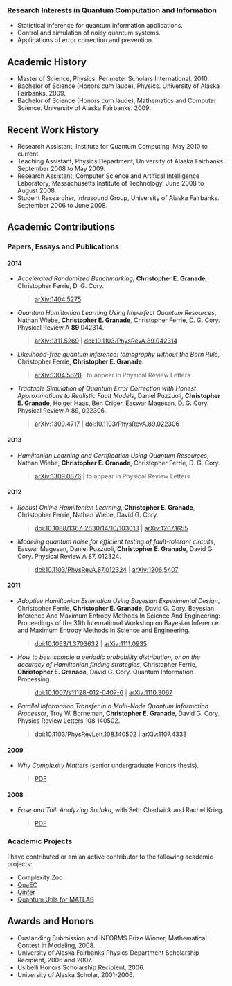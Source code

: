 
### Research Interests in Quantum Computation and Information ###

- Statistical inference for quantum information applications.
- Control and simulation of noisy quantum systems.
- Applications of error correction and prevention.

## Academic History ##
- Master of Science, Physics. Perimeter Scholars International. 2010.
- Bachelor of Science (Honors cum laude), Physics. University of Alaska Fairbanks. 2009.
- Bachelor of Science (Honors cum laude), Mathematics and Computer Science. University of
  Alaska Fairbanks. 2009.
  
## Recent Work History ##
- Research Assistant, Institute for Quantum Computing. May 2010 to current.
- Teaching Assistant, Physics Department, University of Alaska Fairbanks. September 2008 to May 2009.
- Research Assistant, Computer Science and Artifical Intelligence Laboratory, Massachusetts Institute of Technology. June 2008 to August 2008.
- Student Researcher, Infrasound Group, University of Alaska Fairbanks. September 2006 to June 2008.

## Academic Contributions ##
### Papers, Essays and Publications ###

#### 2014 ####

- *Accelerated Randomized Benchmarking*, **Christopher E. Granade**, Christopher Ferrie, D. G. Cory.

    > [arXiv:1404.5275](http://arxiv.org/abs/1404.5275)

- *Quantum Hamiltonian Learning Using Imperfect Quantum Resources*, Nathan Wiebe, **Christopher E. Granade**, Christopher Ferrie, D. G. Cory. Physical Review A **89** 042314.
    > [arXiv:1311.5269](http://arxiv.org/abs/1311.5269) | [doi:10.1103/PhysRevA.89.042314](http://dx.doi.org/10.1103/PhysRevA.89.042314)

- *Likelihood-free quantum inference: tomography without the Born Rule*, Christopher Ferrie, **Christopher E. Granade**.
    > [arXiv:1304.5828](http://arxiv.org/abs/1304.5828) | to appear in Physical Review Letters

- *Tractable Simulation of Quantum Error Correction with Honest Approximations to Realistic Fault Models*, Daniel Puzzuoli, **Christopher E. Granade**, Holger Haas, Ben Criger, Easwar Magesan, D. G. Cory. Physical Review A 89, 022306.
    > [arXiv:1309.4717](http://arxiv.org/abs/1309.4717) | [doi:10.1103/PhysRevA.89.022306](http://dx.doi.org/10.1103/PhysRevA.89.022306)

#### 2013 ####

- *Hamiltonian Learning and Certification Using Quantum Resources*, Nathan Wiebe, **Christopher E. Granade**, Christopher Ferrie, D. G. Cory.
    > [arXiv:1309.0876](http://arxiv.org/abs/1309.0876) | to appear in Physical Review Letters

#### 2012 ####

- *Robust Online Hamiltonian Learning*, **Christopher E. Granade**, Christopher Ferrie, Nathan Wiebe, David G. Cory.
    > [doi:10.1088/1367-2630/14/10/103013](http://dx.doi.org/10.1088/1367-2630/14/10/103013) | [arXiv:1207.1655](http://arxiv.org/abs/1207.1655)
    
- *Modeling quantum noise for efficient testing of fault-tolerant circuits*, Easwar Magesan, Daniel Puzzuoli, **Christopher E. Granade**, David G. Cory.
  Physical Review A 87, 012324.
    > [doi:10.1103/PhysRevA.87.012324](http://dx.doi.org/10.1103/PhysRevA.87.012324) | [arXiv:1206.5407](http://arxiv.org/abs/1206.5407)

#### 2011 ####
- *Adaptive Hamiltonian Estimation Using Bayesian Experimental Design*, Christopher Ferrie, **Christopher E. Granade**, David G. Cory. Bayesian
  Inference And Maximum Entropy Methods In Science And Engineering: Proceedings of the 31th International Workshop on Bayesian Inference and
  Maximum Entropy Methods in Science and Engineering.
    > [doi:10.1063/1.3703632](http://dx.doi.org/10.1063/1.3703632) | [arXiv:1111.0935](http://arxiv.org/abs/1111.0935)
- *How to best sample a periodic probability distribution, or on the accuracy of Hamiltonian finding strategies*, Christopher Ferrie,
  **Christopher E. Granade**, David G. Cory. Quantum Information Processing.
    > [doi:10.1007/s11128-012-0407-6](http://dx.doi.org/10.1007/s11128-012-0407-6) | [arXiv:1110.3067](http://arxiv.org/abs/1110.3067)
- *Parallel Information Transfer in a Multi-Node Quantum Information Processor*, Troy W. Borneman, **Christopher E. Granade**, David G. Cory.
  Physics Review Letters 108 140502.
    > [doi:10.1103/PhysRevLett.108.140502](http://dx.doi.org/10.1103/PhysRevLett.108.140502) | [arXiv:1107.4333](http://arxiv.org/abs/1107.4333)

#### 2009 ####
- *Why Complexity Matters* (senior undergraduate Honors thesis).
    > [PDF](http://www.cgranade.com/research/papers/why-complexity-matters.pdf)

#### 2008 ####
- *Ease and Toil: Analyzing Sudoku*, with Seth Chadwick and Rachel Krieg.
    > [PDF](http://www.cgranade.com/research/papers/ease-and-toil.pdf)

### Academic Projects ###

I have contributed or am an active contributor to the following academic
projects:

- Complexity Zoo
- [QuaEC](http://github.com/cgranade/python-quaec)
- [Qinfer](http://github.com/csferrie/python-qinfer)
- [Quantum Utils for MATLAB](https://github.com/CoryGroup/quantum-utils-matlab)

## Awards and Honors ##

- Oustanding Submission and INFORMS Prize Winner, Mathematical Contest in Modeling, 2008.
- University of Alaska Fairbanks Physics Department Scholarship Recipient, 2006 and 2007.
- Usibelli Honors Scholarship Recipient, 2006.
- University of Alaska Scholar, 2001-2006.

